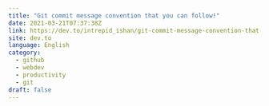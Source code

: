 ```yaml
---
title: "Git commit message convention that you can follow!"
date: 2021-03-21T07:37:38Z
link: https://dev.to/intrepid_ishan/git-commit-message-convention-that-you-can-follow-1709?utm_medium=RSS&utm_source=news.12bit.vn
site: dev.to
language: English
category:
  - github
  - webdev
  - productivity
  - git
draft: false
---
```

